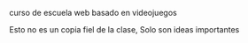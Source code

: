 curso de escuela web basado en videojuegos

Esto no es un copia fiel de la clase, Solo son ideas importantes

